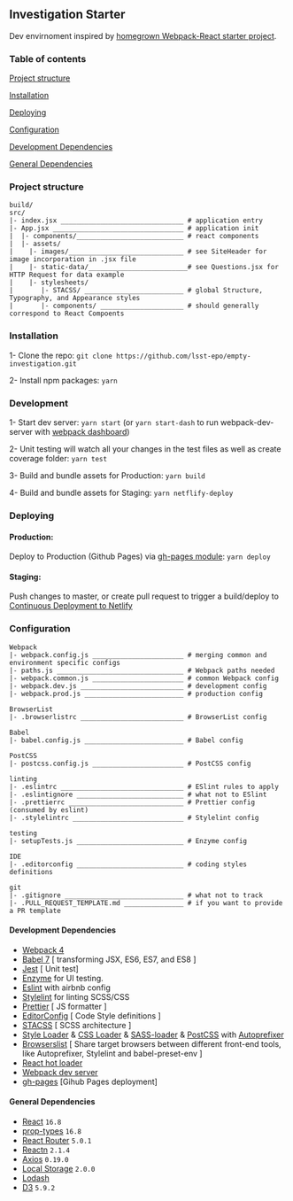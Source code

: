## Investigation Starter

Dev envirnoment inspired by [homegrown Webpack-React starter project](https://github.com/lsst-epo/webpack-react-boilerplate).

### Table of contents

[Project structure](#project-structure)

[Installation](#installation)

[Deploying](#deploying)

[Configuration](#configuration)

[Development Dependencies](#development-dependencies)

[General Dependencies](#general-dependencies)

### Project structure

```
build/
src/
|- index.jsx _______________________________ # application entry
|- App.jsx _________________________________ # application init
|  |- components/___________________________ # react components
|  |- assets/
|    |- images/_____________________________ # see SiteHeader for image incorporation in .jsx file
|    |- static-data/_________________________# see Questions.jsx for HTTP Request for data example
|    |- stylesheets/
|       |- STACSS/ _________________________ # global Structure, Typography, and Appearance styles
|       |- components/ _____________________ # should generally correspond to React Compoents
```

### Installation

1- Clone the repo: `git clone https://github.com/lsst-epo/empty-investigation.git`

2- Install npm packages: `yarn`

### Development

1- Start dev server: `yarn start` (or `yarn start-dash` to run webpack-dev-server with [webpack dashboard](https://github.com/FormidableLabs/webpack-dashboard))

2- Unit testing will watch all your changes in the test files as well as create coverage folder: `yarn test`

3- Build and bundle assets for Production: `yarn build`

4- Build and bundle assets for Staging: `yarn netflify-deploy`

### Deploying

#### Production:

Deploy to Production (Github Pages) via [gh-pages module](https://github.com/tschaub/gh-pages): `yarn deploy`

#### Staging:

Push changes to master, or create pull request to trigger a build/deploy to [Continuous Deployment to Netlify](https://www.netlify.com/docs/continuous-deployment/)

### Configuration

```
Webpack
|- webpack.config.js _______________________ # merging common and environment specific configs
|- paths.js ________________________________ # Webpack paths needed
|- webpack.common.js _______________________ # common Webpack config
|- webpack.dev.js __________________________ # development config
|- webpack.prod.js _________________________ # production config

BrowserList
|- .browserlistrc __________________________ # BrowserList config

Babel
|- babel.config.js _________________________ # Babel config

PostCSS
|- postcss.config.js _______________________ # PostCSS config

linting
|- .eslintrc _______________________________ # ESlint rules to apply
|- .eslintignore ___________________________ # what not to ESlint
|- .prettierrc _____________________________ # Prettier config (consumed by eslint)
|- .stylelintrc ____________________________ # Stylelint config

testing
|- setupTests.js ___________________________ # Enzyme config

IDE
|- .editorconfig ___________________________ # coding styles definitions

git
|- .gitignore ______________________________ # what not to track
|- .PULL_REQUEST_TEMPLATE.md _______________ # if you want to provide a PR template
```

#### Development Dependencies

- [Webpack 4](https://github.com/webpack/webpack)
- [Babel 7](https://github.com/babel/babel) [ transforming JSX, ES6, ES7, and ES8 ]
- [Jest](https://github.com/facebook/jest) [ Unit test]
- [Enzyme](http://airbnb.io/enzyme/) for UI testing.
- [Eslint](https://github.com/eslint/eslint/) with airbnb config
- [Stylelint](https://stylelint.io/) for linting SCSS/CSS
- [Prettier](https://github.com/prettier/prettier) [ JS formatter ]
- [EditorConfig](https://editorconfig.org/) [ Code Style definitions ]
- [STACSS](https://github.com/castiron/STACSS) [ SCSS architecture ]
- [Style Loader](https://github.com/webpack-contrib/style-loader) & [CSS Loader](https://github.com/webpack-contrib/css-loader) & [SASS-loader](https://github.com/webpack-contrib/sass-loader) & [PostCSS](https://github.com/postcss/postcss) with [Autoprefixer](https://github.com/postcss/autoprefixer)
- [Browserslist](https://github.com/browserslist/browserslist) [ Share target browsers between different front-end tools, like Autoprefixer, Stylelint and babel-preset-env ]
- [React hot loader](https://github.com/gaearon/react-hot-loader)
- [Webpack dev server](https://github.com/webpack/webpack-dev-server)
- [gh-pages](https://github.com/tschaub/gh-pages) [Gihub Pages deployment]

#### General Dependencies
- [React](https://github.com/facebook/react) `16.8`
- [prop-types](https://github.com/facebook/prop-types) `16.8`
- [React Router](https://github.com/ReactTraining/react-router) `5.0.1`
- [Reactn](https://github.com/CharlesStover/reactn) `2.1.4`
- [Axios](https://github.com/axios/axios) `0.19.0`
- [Local Storage](https://github.com/bevacqua/local-storage) `2.0.0`
- [Lodash](https://github.com/lodash/lodash)
- [D3](https://github.com/d3/d3) `5.9.2`
